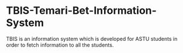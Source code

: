 # TBIS-Temari-Bet-Information-System
TBIS is an information system which is developed for ASTU students in order to fetch information to all the students.
